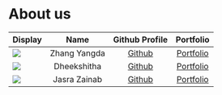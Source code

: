 # About us

Display | Name | Github Profile | Portfolio 
--------|:----:|:--------------:|:---------:
![](https://via.placeholder.com/100.png?text=Photo) | Zhang Yangda | [Github](https://github.com/yangda) | [Portfolio](docs/team/johndoe.md)
![](https://via.placeholder.com/100.png?text=Photo) | Dheekshitha | [Github](https://github.com/Dheekshitha2) | [Portfolio](docs/team/Dheekshitha2.md)
![](https://via.placeholder.com/100.png?text=Photo) | Jasra Zainab | [Github](https://github.com/jasraa) | [Portfolio](docs/team/jasraa.md)

